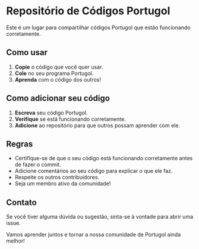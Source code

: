 # Repositório de Códigos Portugol

Este é um lugar para compartilhar códigos Portugol que estão funcionando corretamente.

## Como usar

1. **Copie** o código que você quer usar.
2. **Cole** no seu programa Portugol.
3. **Aprenda** com o código dos outros!

## Como adicionar seu código

1. **Escreva** seu código Portugol.
2. **Verifique** se está funcionando corretamente.
3. **Adicione** ao repositório para que outros possam aprender com ele.

## Regras

- Certifique-se de que o seu código está funcionando corretamente antes de fazer o commit.
- Adicione comentários ao seu código para explicar o que ele faz.
- Respeite os outros contribuidores.
- Seja um membro ativo da comunidade!

## Contato

Se você tiver alguma dúvida ou sugestão, sinta-se à vontade para abrir uma issue.

Vamos aprender juntos e tornar a nossa comunidade de Portugol ainda melhor!
